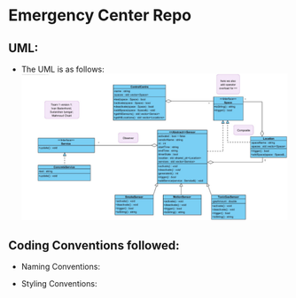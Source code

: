 # Emergency Center Repo


## UML:
- The UML is as follows:
    ![UML](UML_Emergency_Center.jpg)

## Coding Conventions followed:

* Naming Conventions:

* Styling Conventions:
